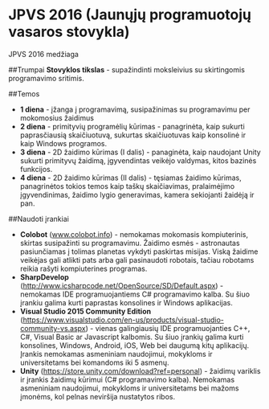 # JPVS 2016 (Jaunųjų programuotojų vasaros stovykla)

JPVS 2016 medžiaga

##Trumpai
**Stovyklos tikslas** - supažindinti moksleivius su skirtingomis programavimo sritimis.

##Temos
- **1 diena** - įžanga į programavimą, susipažinimas su programavimu per mokomosius žaidimus
- **2 diena** - primityvių programėlių kūrimas - panagrinėta, kaip sukurti paprasčiausią skaičiuotuvą, sukurtas skaičiuotuvas kaip konsolinė ir kaip Windows programos. 
- **3 diena** - 2D žaidimo kūrimas (I dalis) - panaginėta, kaip naudojant Unity sukurti primityvų žaidimą, įgyvendintas veikėjo valdymas, kitos bazinės funkcijos.
- **4 diena** - 2D žaidimo kūrimas (II dalis) - tęsiamas žaidimo kūrimas, panagrinėtos tokios temos kaip taškų skaičiavimas, pralaimėjimo įgyvendinimas, žaidimo lygio generavimas, kamera sekiojanti žaidėją ir pan.

##Naudoti įrankiai
- **Colobot** (www.colobot.info) - nemokamas mokomasis kompiuterinis, skirtas susipažinti su programavimu. Žaidimo esmės - astronautas pasiunčiamas į tolimas planetas vykdyti paskirtas misijas. Viską žaidime veikėjas gali atlikti pats arba gali pasinaudoti robotais, tačiau robotams reikia rašyti kompiuterines programas.
- **SharpDevelop** (http://www.icsharpcode.net/OpenSource/SD/Default.aspx) - nemokamas IDE programuojantiems C# programavimo kalba. Su šiuo įrankiu galima kurti paprastas konsolines ir Windows aplikacijas.
- **Visual Studio 2015 Community Edition** (https://www.visualstudio.com/en-us/products/visual-studio-community-vs.aspx) - vienas galingiausių IDE programuojanties C++, C#, Visual Basic ar Javascript kalbomis. Su šiuo įrankių galima kurti konsolines, Windows, Android, iOS, Web bei daugumą kitų aplikacijų. Įrankis nemokamas asmeniniam naudojimui, mokykloms ir universitetams bei komandoms iki 5 asmenų.
- **Unity** (https://store.unity.com/download?ref=personal) - žaidimų variklis ir įrankis žaidimų kūrimui (C# programavimo kalba). Nemokamas  asmeniniam naudojimui, mokykloms ir universitetams bei mažoms įmonėms, kol pelnas neviršija nustatytos ribos.
